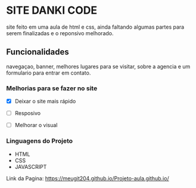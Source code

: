 # SITE DANKI CODE

 site feito em uma aula de html e css, ainda faltando algumas partes para serem finalizadas e o reponsivo melhorado.
 
 ## Funcionalidades
 
 navegaçao, banner, melhores lugares para se visitar, sobre a agencia e um formulario para entrar em contato.
 
 ### Melhorias para se fazer no site
 - [x] Deixar o site mais rápido
 - [ ] Resposivo
 - [ ] Melhorar o visual


### Linguagens do Projeto

* HTML
* CSS
* JAVASCRIPT

Link da Pagina: https://meugit204.github.io/Projeto-aula.github.io/
